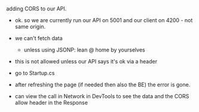 adding CORS to our API.
* ok. so we are currently run our API on 5001 and our client on 4200 - not same origin.
* we can't fetch data 
    - unless using JSONP: lean @ home by yourselves
* this is not allowed unless our API says it's ok via a header

* go to Startup.cs

* after refreshing the page (if needed then also the BE) the error is gone.
 - can view the call in Network in DevTools to see the data and the CORS allow header in the Response